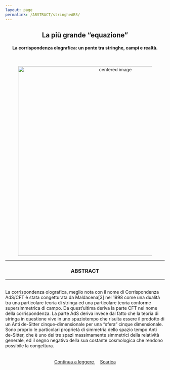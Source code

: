 ```yaml
---
layout: page
permalink: /ABSTRACT/stringheABS/
---
```

<link rel="stylesheet" href="https://maxcdn.bootstrapcdn.com/font-awesome/4.7.0/css/font-awesome.min.css">
<script src='https://cdnjs.cloudflare.com/ajax/libs/mathjax/2.7.5/MathJax.js?config=TeX-MML-AM_CHTML' async></script>
<center>
 <h2>La più grande “equazione” </h2>
 <h4>La corrispondenza olografica: un ponte tra stringhe, campi e realtà.</h4>
 <br></center>

<section>
 <figure>
<center>
    <img src="/perugia/ImmaginiAbstract/stringheABS.png" alt="centered image" style="max-width:100%"
    height="auto" width="600" class="responsive" >
</center>
<center>
</center>
</figure>
 <section>

<hr>
 <section>
 <center> <h3> ABSTRACT </h3> </center>
 <hr>
<br>La corrispondenza olografica, meglio nota con il nome di Corrispondenza AdS/CFT è stata congetturata da Maldacena[3] nel 1998 come una dualità tra una particolare teoria di stringa ed una particolare teoria conforme supersimmetrica di campo. Da quest’ultima deriva la parte CFT nel nome della corrispondenza. La parte AdS deriva invece dal fatto che la teoria di stringa in questione vive in uno spaziotempo che risulta essere il prodotto di un Anti de-Sitter cinque-dimensionale per una “sfera” cinque dimensionale. Sono proprio le particolari proprietà di simmetria dello spazio tempo Anti de-Sitter, che è uno dei tre spazi massimamente simmetrici della relatività generale, ed il segno negativo della sua costante cosmologica che rendono possibile la congettura. <br><br><br>

 <center>
<a href="/perugia/ArticoliHTML/stringhe/"> Continua a leggere </a> &nbsp; &nbsp;
<a href="/perugia/DOWNLOADSINGLE/stringheSINGLE.pdf"> Scarica </a>
</center>

